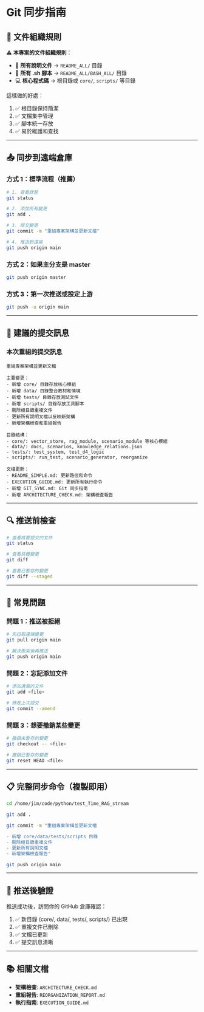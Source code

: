 # Git 同步指南

## 📂 文件組織規則

⚠️ **本專案的文件組織規則**：
- 📝 **所有說明文件** → `README_ALL/` 目錄
- 🔧 **所有 .sh 腳本** → `README_ALL/BASH_ALL/` 目錄
- 💻 **核心程式碼** → 根目錄或 `core/`, `scripts/` 等目錄

這樣做的好處：
1. ✅ 根目錄保持簡潔
2. ✅ 文檔集中管理
3. ✅ 腳本統一存放
4. ✅ 易於維護和查找

---

## 📤 同步到遠端倉庫

### 方式 1：標準流程（推薦）

```bash
# 1. 查看狀態
git status

# 2. 添加所有變更
git add .

# 3. 提交變更
git commit -m "重組專案架構並更新文檔"

# 4. 推送到遠端
git push origin main
```

### 方式 2：如果主分支是 master

```bash
git push origin master
```

### 方式 3：第一次推送或設定上游

```bash
git push -u origin main
```

---

## 📝 建議的提交訊息

### 本次重組的提交訊息

```
重組專案架構並更新文檔

主要變更：
- 新增 core/ 目錄存放核心模組
- 新增 data/ 目錄整合教材和情境
- 新增 tests/ 目錄存放測試文件
- 新增 scripts/ 目錄存放工具腳本
- 刪除根目錄重複文件
- 更新所有說明文檔以反映新架構
- 新增架構檢查和重組報告

目錄結構：
- core/: vector_store, rag_module, scenario_module 等核心模組
- data/: docs, scenarios, knowledge_relations.json
- tests/: test_system, test_d4_logic
- scripts/: run_test, scenario_generator, reorganize

文檔更新：
- README_SIMPLE.md: 更新路徑和命令
- EXECUTION_GUIDE.md: 更新所有執行命令
- 新增 GIT_SYNC.md: Git 同步指南
- 新增 ARCHITECTURE_CHECK.md: 架構檢查報告
```

---

## 🔍 推送前檢查

```bash
# 查看將要提交的文件
git status

# 查看具體變更
git diff

# 查看已暫存的變更
git diff --staged
```

---

## 🚨 常見問題

### 問題 1：推送被拒絕

```bash
# 先拉取遠端變更
git pull origin main

# 解決衝突後再推送
git push origin main
```

### 問題 2：忘記添加文件

```bash
# 添加遺漏的文件
git add <file>

# 修改上次提交
git commit --amend
```

### 問題 3：想要撤銷某些變更

```bash
# 撤銷未暫存的變更
git checkout -- <file>

# 撤銷已暫存的變更
git reset HEAD <file>
```

---

## 📋 完整同步命令（複製即用）

```bash
cd /home/jim/code/python/test_Time_RAG_stream

git add .

git commit -m "重組專案架構並更新文檔

- 新增 core/data/tests/scripts 目錄
- 刪除根目錄重複文件
- 更新所有說明文檔
- 新增架構檢查報告"

git push origin main
```

---

## 🎯 推送後驗證

推送成功後，訪問你的 GitHub 倉庫確認：

1. ✅ 新目錄 (core/, data/, tests/, scripts/) 已出現
2. ✅ 重複文件已刪除
3. ✅ 文檔已更新
4. ✅ 提交訊息清晰

---

## 📚 相關文檔

- **架構檢查**: `ARCHITECTURE_CHECK.md`
- **重組報告**: `REORGANIZATION_REPORT.md`
- **執行指南**: `EXECUTION_GUIDE.md`
